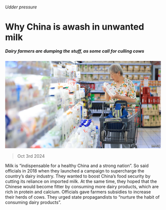 ###### Udder pressure

# Why China is awash in unwanted milk 

##### Dairy farmers are dumping the stuff, as some call for culling cows 

![image](images/20241005_CNP502.jpg) 

> Oct 3rd 2024 

Milk is “indispensable for a healthy China and a strong nation”. So said officials in 2018 when they launched a campaign to supercharge the country’s dairy industry. They wanted to boost China’s food security by cutting its reliance on imported milk. At the same time, they hoped that the Chinese would become fitter by consuming more dairy products, which are rich in protein and calcium. Officials gave farmers subsidies to increase their herds of cows. They urged state propagandists to “nurture the habit of consuming dairy products”.


